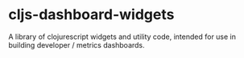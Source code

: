 # cljs-dashboard-widgets
A library of clojurescript widgets and utility code, intended for use in building developer / metrics dashboards.
